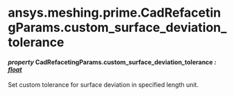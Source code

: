 # ansys.meshing.prime.CadRefacetingParams.custom_surface_deviation_tolerance



#### *property* CadRefacetingParams.custom_surface_deviation_tolerance *: [float](https://docs.python.org/3.11/library/functions.html#float)*

Set custom tolerance for surface deviation in specified length unit.

<!-- !! processed by numpydoc !! -->

